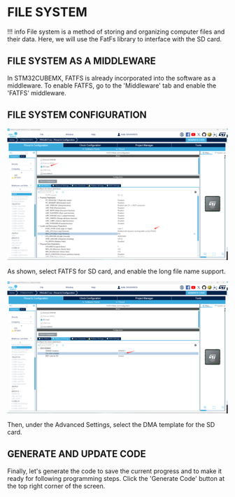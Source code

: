 # FILE SYSTEM

!!! info
    File system is a method of storing and organizing computer files and their data. Here, we will use the FatFs library to interface with the SD card.

## FILE SYSTEM AS A MIDDLEWARE
In STM32CUBEMX, FATFS is already incorporated into the software as a middleware. To enable FATFS, go to the 'Middleware' tab and enable the 'FATFS' middleware.

## FILE SYSTEM CONFIGURATION
![config_fatfs](config_fatfs.png)

As shown, select FATFS for SD card, and enable the long file name support. 

![dma_template](config_dma_template.png)

Then, under the Advanced Settings, select the DMA template for the SD card.

## GENERATE AND UPDATE CODE
Finally, let's generate the code to save the current progress and to make it ready for following programming steps. Click the 'Generate Code' button at the top right corner of the screen.